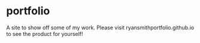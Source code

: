 # portfolio
A site to show off some of my work.
Please visit ryansmithportfolio.github.io to see the product for yourself!
